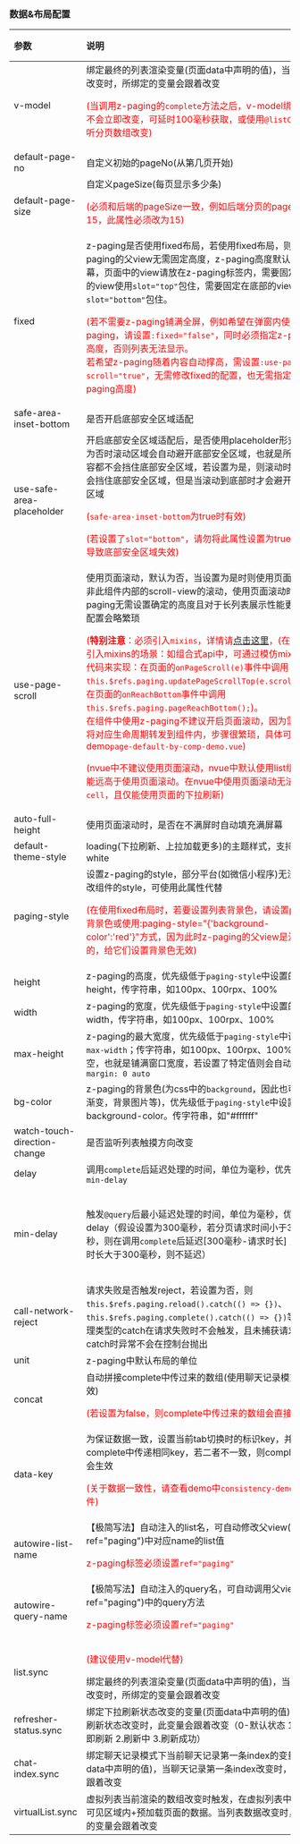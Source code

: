 ### 数据&布局配置

| 参数                                               | 说明                                                         | 类型           | 默认值                                                       | 可选值 |
| :------------------------------------------------- | :----------------------------------------------------------- | :------------- | :----------------------------------------------------------- | :----- |
| v-model <Badge text="1.8.4"/>                      | 绑定最终的列表渲染变量(页面data中声明的值)，当列表数据改变时，所绑定的变量会跟着改变<p style="color:red;">(当调用z-paging的`complete`方法之后，v-model绑定的数组不会立即改变，可延时100毫秒获取，或使用`@listChange`监听分页数组改变)</p> | Array          | -                                                            | -      |
| default-page-no                                    | 自定义初始的pageNo(从第几页开始)                             | Number\|String | 1                                                            | -      |
| default-page-size                                  | 自定义pageSize(每页显示多少条)<p style="color:red;">(必须和后端的pageSize一致，例如后端分页的pageSize为15，此属性必须改为15)</p> | Number\|String | 10                                                           | -      |
| fixed <Badge text="1.5.6"/>                        | z-paging是否使用fixed布局，若使用fixed布局，则z-paging的父view无需固定高度，z-paging高度默认铺满屏幕，页面中的view请放在z-paging标签内，需要固定在顶部的view使用`slot="top"`包住，需要固定在底部的view使用`slot="bottom"`包住。<p style="color:red;">(若不需要z-paging铺满全屏，例如希望在弹窗内使用z-paging，请设置`:fixed="false"`，同时必须指定z-paging的高度，否则列表无法显示。<br>若希望z-paging随着内容自动撑高，需设置`:use-page-scroll="true"`，无需修改fixed的配置，也无需指定z-paging高度)</p> | Boolean        | true                                                         | false  |
| safe-area-inset-bottom <Badge text="1.6.1"/>       | 是否开启底部安全区域适配                                     | Boolean        | false                                                        | true   |
| use-safe-area-placeholder <Badge text="2.2.7"/>    | 开启底部安全区域适配后，是否使用placeholder形式实现。为否时滚动区域会自动避开底部安全区域，也就是所有滚动内容都不会挡住底部安全区域，若设置为是，则滚动时滚动内容会挡住底部安全区域，但是当滚动到底部时才会避开底部安全区域<p style="color:red;">(`safe-area-inset-bottom`为true时有效)</p><p style="color:red;">(若设置了`slot="bottom"`，请勿将此属性设置为true，否则将导致底部安全区域失效)</p> | Boolean        | false                                                        | true   |
| use-page-scroll                                    | 使用页面滚动，默认为否，当设置为是时则使用页面的滚动而非此组件内部的scroll-view的滚动，使用页面滚动时z-paging无需设置确定的高度且对于长列表展示性能更高，但配置会略繁琐<p style="color:red;">(<span style="font-weight:bold">特别注意</span>：必须引入`mixins`，详情请[点击这里](../../start/use.html#使用页面滚动示例)，(在一些无法引入mixins的场景：如组合式api中，可通过模仿mixins中的代码来实现：在页面的`onPageScroll(e)`事件中调用`this.$refs.paging.updatePageScrollTop(e.scrollTop);`，在页面的`onReachBottom`事件中调用`this.$refs.paging.pageReachBottom();`)。<br>在组件中使用z-paging不建议开启页面滚动，因为需要页面将对应生命周期转发到组件内，步骤很繁琐，具体可参考demo`page-default-by-comp-demo.vue`)</p><p style="color:red;">(nvue中不建议使用页面滚动，nvue中默认使用list组件，性能远高于使用页面滚动。在nvue中使用页面滚动无法插入`cell`，且仅能使用页面的下拉刷新)</p> | Boolean        | false                                                        | true   |
| auto-full-height <Badge text="2.0.6"/>             | 使用页面滚动时，是否在不满屏时自动填充满屏幕                 | Boolean        | true                                                         | false  |
| default-theme-style                                | loading(下拉刷新、上拉加载更多)的主题样式，支持black，white  | String         | black                                                        | white  |
| paging-style                                       | 设置z-paging的style，部分平台(如微信小程序)无法直接修改组件的style，可使用此属性代替<p style="color:red;">(在使用fixed布局时，若要设置列表背景色，请设置page的背景色或使用:paging-style="{'background-color':'red'}"方式，因为此时z-paging的父view是没有高度的，给它们设置背景色无效)</p> | Object         | -                                                            | -      |
| height <Badge text="2.0.6"/>                       | z-paging的高度，优先级低于`paging-style`中设置的height，传字符串，如100px、100rpx、100% | String         | -                                                            | -      |
| width <Badge text="2.0.6"/>                        | z-paging的宽度，优先级低于`paging-style`中设置的width，传字符串，如100px、100rpx、100% | String         | -                                                            | -      |
| max-height <Badge text="2.7.6"/>                   | z-paging的最大宽度，优先级低于`paging-style`中设置的`max-width`；传字符串，如100px、100rpx、100%。默认为空，也就是铺满窗口宽度，若设置了特定值则会自动添加`margin: 0 auto` | String         | -                                                            | -      |
| bg-color <Badge text="2.0.6"/>                     | z-paging的背景色(为css中的`background`，因此也可以设置渐变，背景图片等)，优先级低于`paging-style`中设置的background-color。传字符串，如"#ffffff" | String         | -                                                            | -      |
| watch-touch-direction-change <Badge text="2.3.0"/> | 是否监听列表触摸方向改变                                     | Boolean        | false                                                        | true   |
| delay <Badge text="1.9.6"/>                        | 调用`complete`后延迟处理的时间，单位为毫秒，优先级高于`min-delay` | Number\|String | 0                                                            | -      |
| min-delay <Badge text="2.0.9"/>                    | 触发`@query`后最小延迟处理的时间，单位为毫秒，优先级低于delay（假设设置为300毫秒，若分页请求时间小于300毫秒，则在调用`complete`后延迟[300毫秒-请求时长]；若请求时长大于300毫秒，则不延迟） | Number\|String | 0<br>(当`show-refresher-when-reload`为true或`reload(true)`时，其最小值为400) | -      |
| call-network-reject <Badge text="2.6.1"/>          | 请求失败是否触发reject，若设置为否，则`this.$refs.paging.reload().catch(() => {})`、`this.$refs.paging.complete().catch(() => {})`等数据处理类型的catch在请求失败时不会触发，且未捕获请求失败catch时异常不会在控制台抛出 | Boolean        | true                                                         | false  |
| unit <Badge text="2.6.7"/>                         | z-paging中默认布局的单位                                     | String         | rpx                                                          | px     |
| concat <Badge text="1.8.8"/>                       | 自动拼接complete中传过来的数组(使用聊天记录模式时无效)<br><p style="color:red;">(若设置为false，则complete中传过来的数组会直接覆盖list)</p> | Boolean        | true                                                         | false  |
| data-key <Badge text="1.6.4"/>                     | 为保证数据一致，设置当前tab切换时的标识key，并在complete中传递相同key，若二者不一致，则complete将不会生效<p style="color:red;">(关于数据一致性，请查看demo中`consistency-demo.vue`文件)</p> | Number\|Object | -                                                            | -      |
| autowire-list-name <Badge text="1.8.5"/>           | 【极简写法】自动注入的list名，可自动修改父view(包含ref="paging")中对应name的list值<p style="color:red;">z-paging标签必须设置`ref="paging"`</p> | String         | ""                                                           | -      |
| autowire-query-name <Badge text="1.8.5"/>          | 【极简写法】自动注入的query名，可自动调用父view(包含ref="paging")中的query方法<p style="color:red;">z-paging标签必须设置`ref="paging"`</p> | String         | ""                                                           | -      |
| list.sync                                          | <p style="color:red;">(建议使用v-model代替)</p>绑定最终的列表渲染变量(页面data中声明的值)，当列表数据改变时，所绑定的变量会跟着改变 | Array          | -                                                            | -      |
| refresher-status.sync                              | 绑定下拉刷新状态改变的变量(页面data中声明的值)，当下拉刷新状态改变时，此变量会跟着改变（0-默认状态 1.松手立即刷新 2.刷新中 3.刷新成功） | Number         | -                                                            | -      |
| chat-index.sync                                    | 绑定聊天记录模式下当前聊天记录第一条index的变量(页面data中声明的值)，当聊天记录第一条index改变时，此变量会跟着改变 | Number         | -                                                            | -      |
| virtualList.sync <Badge text="2.2.7"/>             | 虚拟列表当前渲染的数组改变时触发，在虚拟列表中只会渲染可见区域内+预加载页面的数据。当列表数据改变时，所绑定的变量会跟着改变 | Array          | -                                                            | -      |
